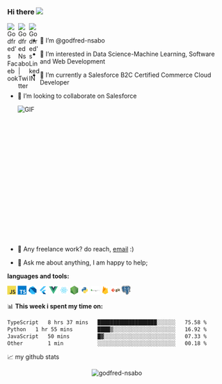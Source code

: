 
### Hi there <img src="https://media.giphy.com/media/hvRJCLFzcasrR4ia7z/giphy.gif" width="30px">
<a href="https://facebook.com/gnsabo">
  <img align="left" alt="Godfred's Facebook" width="25px" src="https://raw.githubusercontent.com/peterthehan/peterthehan/master/assets/facebook.svg" />
</a>
<a href="https://twitter.com/iam1goddey">
  <img align="left" alt="Godfred Nsabo | Twitter" width="25px" src="https://raw.githubusercontent.com/peterthehan/peterthehan/master/assets/twitter.svg" />
</a>
<a href="https://www.linkedin.com/in/godfred-nsabo/">
  <img align="left" alt="Godfred's LinkedIN" width="25px" src="https://raw.githubusercontent.com/peterthehan/peterthehan/master/assets/linkedin.svg" />
</a>
<!-- <a href="https://open.spotify.com/user/e90fe4zsndbm6xoe2t7t8kogf?si=WaLKpwvWTle0btle2qPb6g">
  <img align="left" alt="Abhishek's Spotify" width="22px" src="https://raw.githubusercontent.com/peterthehan/peterthehan/master/assets/spotify.svg" />
</a> -->

<!-- ![](https://visitor-badge.glitch.me/badge?page_id=abhisheknaiidu.abhisheknaiidu) -->

<br />

- 👋 I’m @godfred-nsabo
- 👀 I’m interested in Data Science-Machine Learning, Software and Web Development 
- 🌱 I’m currently a Salesforce B2C Certified Commerce Cloud Developer
- 💞️ I’m looking to collaborate on Salesforce

  <img align="right" alt="GIF" src="https://github.com/abhisheknaiidu/abhisheknaiidu/blob/master/code.gif?raw=true" width="500" height="320" />
  
- 💼 Any freelance work? do reach, [email](mailto:gnsabo@gmail.com) :)
- 💬 Ask me about anything, I am happy to help;

**languages and tools:**  

<code><img height="20" src="https://raw.githubusercontent.com/github/explore/80688e429a7d4ef2fca1e82350fe8e3517d3494d/topics/javascript/javascript.png"></code>
<code><img height="20" src="https://raw.githubusercontent.com/github/explore/80688e429a7d4ef2fca1e82350fe8e3517d3494d/topics/typescript/typescript.png"></code>
<code><img height="20" src="https://raw.githubusercontent.com/github/explore/80688e429a7d4ef2fca1e82350fe8e3517d3494d/topics/dart/dart.png"></code>
<code><img height="20" src="https://raw.githubusercontent.com/github/explore/80688e429a7d4ef2fca1e82350fe8e3517d3494d/topics/flutter/flutter.png"></code>
<code><img height="20" src="https://raw.githubusercontent.com/github/explore/80688e429a7d4ef2fca1e82350fe8e3517d3494d/topics/vue/vue.png"></code>
<code><img height="20" src="https://raw.githubusercontent.com/github/explore/80688e429a7d4ef2fca1e82350fe8e3517d3494d/topics/react/react.png"></code>
<code><img height="20" src="https://raw.githubusercontent.com/github/explore/80688e429a7d4ef2fca1e82350fe8e3517d3494d/topics/nodejs/nodejs.png"></code>
<code><img height="20" src="https://raw.githubusercontent.com/github/explore/80688e429a7d4ef2fca1e82350fe8e3517d3494d/topics/python/python.png"></code>
<code><img height="20" src="https://raw.githubusercontent.com/github/explore/80688e429a7d4ef2fca1e82350fe8e3517d3494d/topics/mongodb/mongodb.png"></code>
<code><img height="20" src="https://raw.githubusercontent.com/github/explore/80688e429a7d4ef2fca1e82350fe8e3517d3494d/topics/firebase/firebase.png"></code>
<code><img height="20" src="https://raw.githubusercontent.com/github/explore/80688e429a7d4ef2fca1e82350fe8e3517d3494d/topics/git/git.png"></code>
<code><img height="20" src="https://raw.githubusercontent.com/github/explore/80688e429a7d4ef2fca1e82350fe8e3517d3494d/topics/postgresql/postgresql.png"></code>



📊 **This week i spent my time on:**
<!--START_SECTION:waka-->
```text
TypeScript   8 hrs 37 mins   ███████████████████░░░░░░   75.58 % 
Python   1 hr 55 mins        ████▒░░░░░░░░░░░░░░░░░░░░   16.92 % 
JavaScript   50 mins         █▓░░░░░░░░░░░░░░░░░░░░░░░   07.33 % 
Other        1 min           ░░░░░░░░░░░░░░░░░░░░░░░░░   00.18 % 
```
<!--END_SECTION:waka-->



📈 my github stats

<p align="center"> <img src="https://github-readme-stats.vercel.app/api?username=godfred-nsabo&show_icons=true&theme=gotham" alt="godfred-nsabo" />





<!-- - 📫 How to reach me https://www.linkedin.com/in/godfred-nsabo/
 -->
<!-- -
godfred-nsabo/godfred-nsabo is a ✨ special ✨ repository because its `README.md` (this file) appears on your GitHub profile.
You can click the Preview link to take a look at your changes.
- -->
